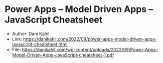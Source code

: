 # Power Apps – Model Driven Apps – JavaScript Cheatsheet

- Author: Dani Kahil
- Link: https://danikahil.com/2022/09/power-apps-model-driven-apps-javascript-cheatsheet.html
- File: https://danikahil.com/wp-content/uploads/2022/09/Power-Apps-Model-Driven-Apps-JavaScript-cheatsheet-1.pdf